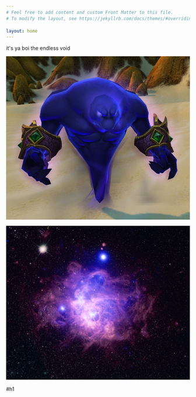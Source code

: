 ```yaml
---
# Feel free to add content and custom Front Matter to this file.
# To modify the layout, see https://jekyllrb.com/docs/themes/#overriding-theme-defaults

layout: home
---
```


it's ya boi the endless void

![](voidwalker.jpg)

![](void.jpg)

#h1
